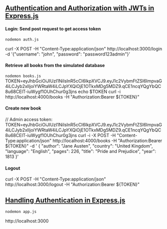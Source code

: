 ## [Authentication and Authorization with JWTs in Express.js](https://stackabuse.com/authentication-and-authorization-with-jwts-in-express-js/)

#### Login: Send post request to get access token
```nodemon auth.js```

curl -X POST -H "Content-Type:application/json" http://localhost:3000/login -d '{"username": "john", "password": "password123admin"}'

#### Retrieve all books from the simulated database
```nodemon books.js```
TOKEN=eyJhbGciOiJIUzI1NiIsInR5cCI6IkpXVCJ9.eyJ1c2VybmFtZSI6ImpvaG4iLCJyb2xlIjoiYWRtaW4iLCJpYXQiOjE1OTkxMDg5MDZ9.qCE1ncqYQgYbQC8u68CElT-iuWygf1OUhChur0g3jns
echo $TOKEN
curl -i http://localhost:4000/books -H "Authorization:Bearer ${TOKEN}"

#### Create new book
// Admin access token:
TOKEN=eyJhbGciOiJIUzI1NiIsInR5cCI6IkpXVCJ9.eyJ1c2VybmFtZSI6ImpvaG4iLCJyb2xlIjoiYWRtaW4iLCJpYXQiOjE1OTkxMDg5MDZ9.qCE1ncqYQgYbQC8u68CElT-iuWygf1OUhChur0g3jns
curl -i -X POST -H "Content-Type:application/json" http://localhost:4000/books -H "Authorization:Bearer ${TOKEN}" -d '
{
    "author": "Jane Austen",
    "country": "United Kingdom",
    "language": "English",
    "pages": 226,
    "title": "Pride and Prejudice",
    "year": 1813
}'

#### Logout
curl -X POST -H "Content-Type:application/json" http://localhost:3000/logout -H "Authorization:Bearer ${TOKEN}"

## [Handling Authentication in Express.js](https://stackabuse.com/handling-authentication-in-express-js/)
```nodemon app.js```

http://localhost:3000